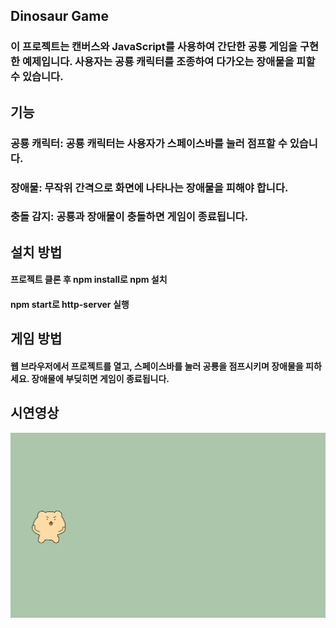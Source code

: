 ## Dinosaur Game

### 이 프로젝트는 캔버스와 JavaScript를 사용하여 간단한 공룡 게임을 구현한 예제입니다. 사용자는 공룡 캐릭터를 조종하여 다가오는 장애물을 피할 수 있습니다.

## 기능

### 공룡 캐릭터: 공룡 캐릭터는 사용자가 스페이스바를 눌러 점프할 수 있습니다.

### 장애물: 무작위 간격으로 화면에 나타나는 장애물을 피해야 합니다.

### 충돌 감지: 공룡과 장애물이 충돌하면 게임이 종료됩니다.

## 설치 방법

#### 프로젝트 클론 후 npm install로 npm 설치

#### npm start로 http-server 실행

## 게임 방법

#### 웹 브라우저에서 프로젝트를 열고, 스페이스바를 눌러 공룡을 점프시키며 장애물을 피하세요. 장애물에 부딪히면 게임이 종료됩니다.

## 시연영상

![시연영상 GIF](canvas.gif)
